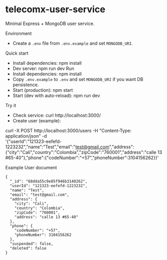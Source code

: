 # telecomx-user-service

Minimal Express + MongoDB user service.

Environment
- Create a `.env` file from `.env.example` and set `MONGODB_URI`.

Quick start
- Install dependencies: npm install
- Dev server: npm run dev
Run
- Install dependencies: npm install
- Copy `.env.example` to `.env` and set `MONGODB_URI` if you want DB persistence.
- Start (production): npm start
- Start (dev with auto-reload): npm run dev

Try it
- Check service: curl http://localhost:3000/
- Create user (example):

curl -X POST http://localhost:3000/users -H "Content-Type: application/json" -d \
'{"userId":"121323-eefefd-1223232","name":"Test","email":"test@gmail.com","address":{"city":"Cali","country":"Colombia","zipCode":"760001","address":"calle 13 #65-40"},"phone":{"codeNumber":"+57","phoneNumber":3104156262}}'

Example User document
```
{
  "_id": "68dda55c9e85f946b3140262",
  "userId": "121323-eefefd-1223232",
  "name": "Test",
  "email": "test@gmail.com",
  "address": {
    "city": "Cali",
    "country": "Colombia",
    "zipCode": "760001",
    "address": "calle 13 #65-40"
  },
  "phone": {
    "codeNumber": "+57",
    "phoneNumber": 3104156262
  },
  "suspended": false,
  "deleted": false
}
```
